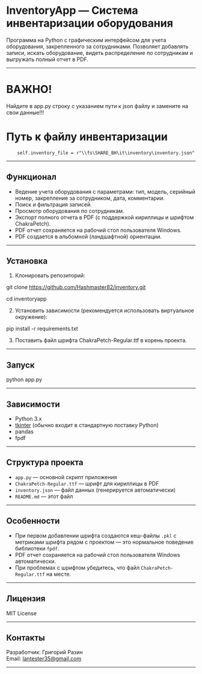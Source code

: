 # InventoryApp — Система инвентаризации оборудования

Программа на Python с графическим интерфейсом для учета оборудования, закрепленного за сотрудниками. Позволяет добавлять записи, искать оборудование, видеть распределение по сотрудникам и выгружать полный отчет в PDF.

---
# ВАЖНО!
Найдите в app.py строку с указанием пути к json файлу и замените на свои данные!!!
# Путь к файлу инвентаризации
        self.inventory_file = r"\\fs\SHARE_BH\it\inventory\inventory.json"
---

## Функционал

- Ведение учета оборудования с параметрами: тип, модель, серийный номер, закрепление за сотрудником, дата, комментарии.
- Поиск и фильтрация записей.
- Просмотр оборудования по сотрудникам.
- Экспорт полного отчета в PDF (с поддержкой кириллицы и шрифтом ChakraPetch).
- PDF отчет сохраняется на рабочий стол пользователя Windows.
- PDF создается в альбомной (ландшафтной) ориентации.

---

## Установка

1. Клонировать репозиторий:

git clone https://github.com/Hashmaster82/inventory.git

cd inventoryapp


2. Установить зависимости (рекомендуется использовать виртуальное окружение):

pip install -r requirements.txt

3. Поставить файл шрифта ChakraPetch-Regular.ttf в корень проекта.

---

## Запуск

python app.py

---

## Зависимости

- Python 3.x
- [tkinter](https://docs.python.org/3/library/tkinter.html) (обычно входит в стандартную поставку Python)
- pandas
- fpdf

---

## Структура проекта

- `app.py` — основной скрипт приложения
- `ChakraPetch-Regular.ttf` — шрифт для кириллицы в PDF
- `inventory.json` — файл данных (генерируется автоматически)
- `README.md` — этот файл

---

## Особенности

- При первом добавлении шрифта создаются кеш-файлы `.pkl` с метриками шрифта рядом с проектом — это нормальное поведение библиотеки `fpdf`.
- PDF отчет сохраняется на рабочий стол пользователя Windows автоматически.
- При проблемах с шрифтом убедитесь, что файл `ChakraPetch-Regular.ttf` на месте.

---

## Лицензия

MIT License

---

## Контакты

Разработчик: Григорий Разин  
Email: lantester35@gmail.com

---
